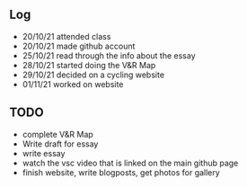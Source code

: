 

## Log

- 20/10/21 attended class
- 20/10/21 made github account
- 25/10/21 read through the info about the essay
- 28/10/21 started doing the V&R Map
- 29/10/21 decided on a cycling website
- 01/11/21 worked on website

## TODO
- complete V&R Map
- Write draft for essay
- write essay
- watch the vsc video that is linked on the main github page
- finish website, write blogposts, get photos for gallery
